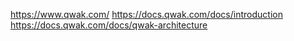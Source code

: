 https://www.qwak.com/
https://docs.qwak.com/docs/introduction
https://docs.qwak.com/docs/qwak-architecture